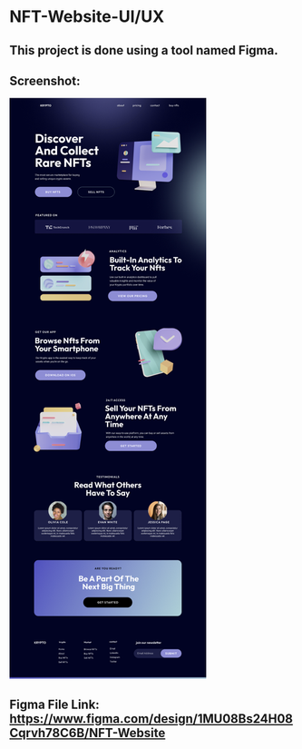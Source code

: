 # NFT-Website-UI/UX
## This project is done using a tool named Figma.
## Screenshot:

![Screenshot](./image.png)

## Figma File Link: https://www.figma.com/design/1MU08Bs24H08Cqrvh78C6B/NFT-Website
